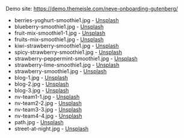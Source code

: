 Demo site: https://demo.themeisle.com/neve-onboarding-gutenberg/

* berries-yoghurt-smoothie1.jpg       - [Unsplash](https://unsplash.com/photos/8oIo60aLztg)
* blueberry-smoothie1.jpg             - [Unsplash](https://unsplash.com/photos/dGxSJzhgW0o)
* fruit-mix-smoothie1-1.jpg           - [Unsplash](https://unsplash.com/photos/_MSxYvJGgBk)
* fruits-mix-smoothie1.jpg            - [Unsplash](https://unsplash.com/photos/lnz6eLsQrMM)
* kiwi-strawberry-smoothie1.jpg       - [Unsplash](https://unsplash.com/photos/JBIK4QZOFfc)
* spicy-strawberry-smoothie1.jpg      - [Unsplash](https://unsplash.com/photos/m741tj4Cz7M)
* strawberry-peppermint-smoothie1.jpg - [Unsplash](https://unsplash.com/photos/rkVxTC4dp08)
* strawberry-lime-smoothie1.jpg       - [Unsplash](https://unsplash.com/photos/TgQkxQc-t_U)
* strawberry-smoothie1.jpg            - [Unsplash](https://unsplash.com/photos/R6k192J_FIE)
* blog-1.jpg                          - [Unsplash](http://mystock.themeisle.com/photo/yoga-2/)
* blog-2.jpg                          - [Unsplash](http://mystock.themeisle.com/photo/alley-3/)
* blog-3.jpg                          - [Unsplash](http://mystock.themeisle.com/photo/river-bridge/)
* nv-team1-1.jpg                      - [Unsplash](https://mystock.themeisle.com/photo/sun-hat/)
* nv-team2-2.jpg                      - [Unsplash](https://mystock.themeisle.com/photo/winter-hat/)
* nv-team3-3.jpg                      - [Unsplash](https://mystock.themeisle.com/photo/thinking-time/)
* nv-team4-4.jpg                      - [Unsplash](https://mystock.themeisle.com/photo/girl/)
* path.jpg                            - [Unsplash](http://mystock.themeisle.com/photo/path/)
* street-at-night.jpg                 - [Unsplash](http://mystock.themeisle.com/photo/street-at-night/)
